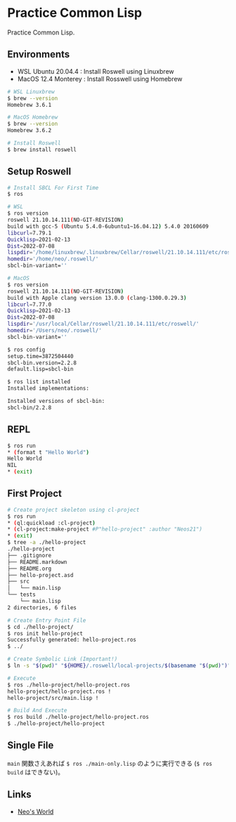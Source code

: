 # Practice Common Lisp

Practice Common Lisp.


## Environments

- WSL Ubuntu 20.04.4 : Install Roswell using Linuxbrew
- MacOS 12.4 Monterey : Install Rosswell using Homebrew

```bash
# WSL Linuxbrew
$ brew --version
Homebrew 3.6.1

# MacOS Homebrew
$ brew --version
Homebrew 3.6.2

# Install Roswell
$ brew install roswell
```


## Setup Roswell

```bash
# Install SBCL For First Time
$ ros

# WSL
$ ros version
roswell 21.10.14.111(NO-GIT-REVISION)
build with gcc-5 (Ubuntu 5.4.0-6ubuntu1~16.04.12) 5.4.0 20160609
libcurl=7.79.1
Quicklisp=2021-02-13
Dist=2022-07-08
lispdir='/home/linuxbrew/.linuxbrew/Cellar/roswell/21.10.14.111/etc/roswell/'
homedir='/home/neo/.roswell/'
sbcl-bin-variant=''

# MacOS
$ ros version
roswell 21.10.14.111(NO-GIT-REVISION)
build with Apple clang version 13.0.0 (clang-1300.0.29.3)
libcurl=7.77.0
Quicklisp=2021-02-13
Dist=2022-07-08
lispdir='/usr/local/Cellar/roswell/21.10.14.111/etc/roswell/'
homedir='/Users/neo/.roswell/'
sbcl-bin-variant=''

$ ros config
setup.time=3872504440
sbcl-bin.version=2.2.8
default.lisp=sbcl-bin

$ ros list installed
Installed implementations:

Installed versions of sbcl-bin:
sbcl-bin/2.2.8
```


## REPL

```bash
$ ros run
* (format t "Hello World")
Hello World
NIL
* (exit)
```


## First Project

```bash
# Create project skeleton using cl-project
$ ros run
* (ql:quickload :cl-project)
* (cl-project:make-project #P"hello-project" :author "Neos21")
* (exit)
$ tree -a ./hello-project
./hello-project
├── .gitignore
├── README.markdown
├── README.org
├── hello-project.asd
├── src
│   └── main.lisp
└── tests
    └── main.lisp
2 directories, 6 files

# Create Entry Point File
$ cd ./hello-project/
$ ros init hello-project
Successfully generated: hello-project.ros
$ ../

# Create Symbolic Link (Important!)
$ ln -s "$(pwd)" "${HOME}/.roswell/local-projects/$(basename "$(pwd)")"

# Execute
$ ros ./hello-project/hello-project.ros
hello-project/hello-project.ros !
hello-project/src/main.lisp !

# Build And Execute
$ ros build ./hello-project/hello-project.ros
$ ./hello-project/hello-project
```


## Single File

`main` 関数さえあれば `$ ros ./main-only.lisp` のように実行できる (`$ ros build` はできない)。


## Links

- [Neo's World](https://neos21.net/)
